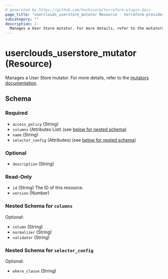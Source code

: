```yaml
---
# generated by https://github.com/hashicorp/terraform-plugin-docs
page_title: "userclouds_userstore_mutator Resource - terraform-provider-userclouds"
subcategory: ""
description: |-
  Manages a User Store mutator. For more details, refer to the mutators documentation https://docs.userclouds.com/docs/mutators-write-apis.
---
```


# userclouds_userstore_mutator (Resource)

Manages a User Store mutator. For more details, refer to the [mutators documentation](https://docs.userclouds.com/docs/mutators-write-apis).



<!-- schema generated by tfplugindocs -->
## Schema

### Required

- `access_policy` (String)
- `columns` (Attributes List) (see [below for nested schema](#nestedatt--columns))
- `name` (String)
- `selector_config` (Attributes) (see [below for nested schema](#nestedatt--selector_config))

### Optional

- `description` (String)

### Read-Only

- `id` (String) The ID of this resource.
- `version` (Number)

<a id="nestedatt--columns"></a>
### Nested Schema for `columns`

Optional:

- `column` (String)
- `normalizer` (String)
- `validator` (String)


<a id="nestedatt--selector_config"></a>
### Nested Schema for `selector_config`

Optional:

- `where_clause` (String)
